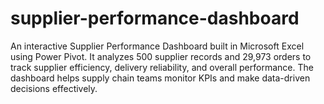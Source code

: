 # supplier-performance-dashboard
An interactive Supplier Performance Dashboard built in Microsoft Excel using Power Pivot. It analyzes 500 supplier records and 29,973 orders to track supplier efficiency, delivery reliability, and overall performance. The dashboard helps supply chain teams monitor KPIs and make data-driven decisions effectively.
